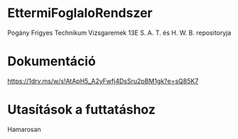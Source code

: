 # EttermiFoglaloRendszer
Pogány Frigyes Technikum Vizsgaremek 13E S. A. T. és H. W. B. repositoryja

# Dokumentáció
https://1drv.ms/w/s!AtApH5_A2yFwfj4DsSru2pBM1gk?e=sQ85K7

# Utasítások a futtatáshoz
Hamarosan
